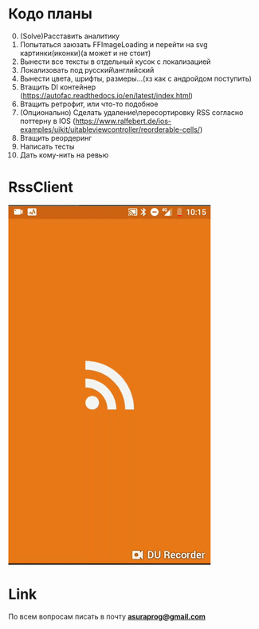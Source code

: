 # Кодо планы

0. (Solve)Расставить аналитику
1. Попытаться заюзать FFImageLoading и перейти на svg картинки(иконки)(а может и не стоит)
2. Вынести все тексты в отдельный кусок с локализацией
3. Локализовать под русский\английский
4. Вынести цвета, шрифты, размеры...(хз как с андройдом поступить)
5. Втащить DI контейнер (https://autofac.readthedocs.io/en/latest/index.html)
6. Втащить ретрофит, или что-то подобное
7. (Опционально) Сделать удаление\пересортировку RSS согласно поттерну в IOS (https://www.ralfebert.de/ios-examples/uikit/uitableviewcontroller/reorderable-cells/)
8. Втащить реордеринг
9. Написать тесты
10. Дать кому-нить на ревью

# RssClient
![Alt Text](https://github.com/BallOfDestruction/RssClient/blob/master/SampleVideo/sample.gif)

# Link
По всем вопросам писать в почту <strong>asuraprog@gmail.com<strong>

